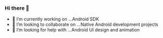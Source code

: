 ### Hi there 👋
- 🔭 I’m currently working on ...Android SDK
- 👯 I’m looking to collaborate on ...Native Android development projects
- 🤔 I’m looking for help with ...Android UI design and animation 

<!--
**mridul1024/mridul1024** is a ✨ _special_ ✨ repository because its `README.md` (this file) appears on your GitHub profile.

Here are some ideas to get you started:

- 🔭 I’m currently working on ...
- 🌱 I’m currently learning ...
- 👯 I’m looking to collaborate on ...
- 🤔 I’m looking for help with ...
- 💬 Ask me about ...
- 📫 How to reach me: ...
- 😄 Pronouns: ...
- ⚡ Fun fact: ...
-->
